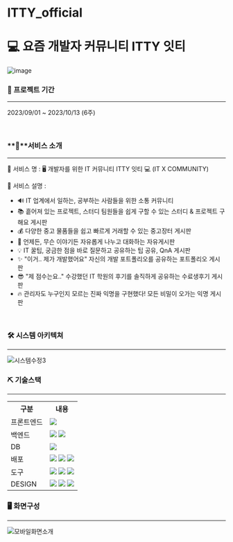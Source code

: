 # ITTY_official

# 💻 요즘 개발자 커뮤니티 ITTY 잇티
![image](https://github.com/ITTYofficial/ITTY/assets/134522033/486e6e4e-afbf-4367-a16a-7c6c3177b64f)

### **📅 프로젝트 기간**
---
2023/09/01 ~ 2023/10/13 (6주)

<br>

### **👀**서비스 소개
---
💛 서비스 명 : 🖥 개발자를 위한 IT 커뮤니티 ITTY 잇티 💻  (IT X COMMUNITY)

💚 서비스 설명 :
  - 🔊 IT 업계에서 일하는, 공부하는 사람들을 위한 소통 커뮤니티
  - 📚 흩어져 있는 프로젝트, 스터디 팀원들을 쉽게 구할 수 있는 스터디 & 프로젝트 구해요 게시판
  - 💰 다양한 중고 물품들을 쉽고 빠르게 거래할 수 있는 중고장터 게시판
  - 🎃 언제든, 무슨 이야기든 자유롭게 나누고 대화하는 자유게시판
  - 💡 IT 꿀팁, 궁금한 점을 바로 질문하고 공유하는 팁 공유, QnA 게시판
  - ✨ "이거.. 제가 개발했어요" 자신의 개발 포트폴리오를 공유하는 포트폴리오 게시판
  - 😎 "제 점수는요.." 수강했던 IT 학원의 후기를 솔직하게 공유하는 수료생후기 게시판
  - 🔥 관리자도 누구인지 모르는 진짜 익명을 구현했다! 모든 비밀이 오가는 익명 게시판  

<br>

### 🛠 시스템 아키텍쳐
---
![시스템수정3](https://github.com/ITTYofficial/ITTY/assets/134522033/636a5dc1-3d01-4c59-82fe-9cb2a2859608)


### ⛏️ 기술스택
---
<table>
    <tr>
        <th>구분</th>
        <th>내용</th>
    </tr>
    <tr>
        <td>프론트엔드</td>
        <td>
          <img src="https://img.shields.io/badge/react-%2320232a.svg?style=for-the-badge&logo=react&logoColor=%2361DAFB"/>
        </td>
    </tr>
    <tr>
        <td>백엔드</td>
        <td>
          <img src="https://img.shields.io/badge/node.js-6DA55F?style=for-the-badge&logo=node.js&logoColor=white"/>
          <img src="https://img.shields.io/badge/express.js-%23404d59.svg?style=for-the-badge&logo=express&logoColor=%2361DAFB"/>
        </td>
    </tr>
   <tr>
        <td>DB</td>
        <td>
          <img src="https://img.shields.io/badge/MongoDB-%234ea94b.svg?style=for-the-badge&logo=mongodb&logoColor=white" />
        </td>
    </tr>
    <tr>
        <td>배포</td>
        <td>
          <img src="https://img.shields.io/badge/AWS-%23FF9900.svg?style=for-the-badge&logo=amazon-aws&logoColor=white" />
          <img src="https://img.shields.io/badge/Route53-CA4245?style=for-the-badge&logo)" />
          <img src="https://img.shields.io/badge/LoadBalancer-%23white.svg?style=for-the-badge&logo)"/>
        </td>
    </tr>
    <tr>
        <td>도구</td>
        <td>
          <img src="https://img.shields.io/badge/Visual%20Studio%20Code-0078d7.svg?style=for-the-badge&logo=visual-studio-code&logoColor=white" />
          <img src="https://img.shields.io/badge/github-%23121011.svg?style=for-the-badge&logo=github&logoColor=white" />
          <img src="https://img.shields.io/badge/Notion-%23000000.svg?style=for-the-badge&logo=notion&logoColor=white" />
        </td>
    </tr>
    <tr>
        <td>DESIGN</td>
        <td>
            <img src="https://img.shields.io/badge/figma-%23F24E1E.svg?style=for-the-badge&logo=figma&logoColor=white" />
            <img src="https://img.shields.io/badge/illustrator-%23FF9A00.svg?style=for-the-badge&logo=adobe%20illustrator&logoColor=white" />
            <img src="https://img.shields.io/badge/photoshop-%2331A8FF.svg?style=for-the-badge&logo=adobe%20photoshop&logoColor=white" />
        </td>
    </tr>
</table>


### 🖥️ 화면구성
---
![모바일화면소개](https://github.com/ITTYofficial/ITTY/assets/134522033/6c04b4da-44c8-404a-aea4-9231205192f4)


